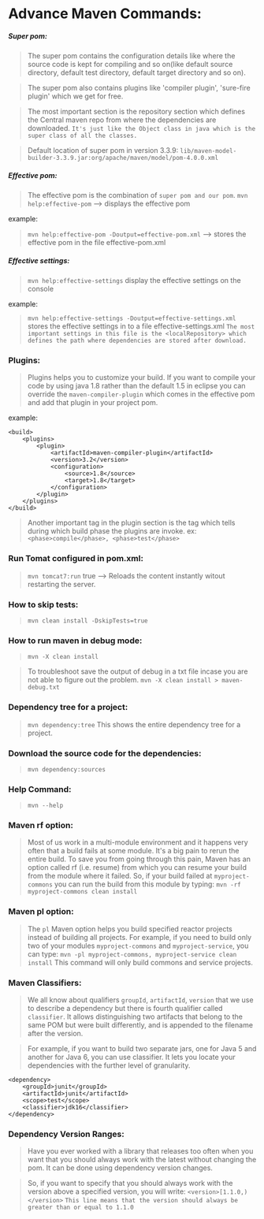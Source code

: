 # Advance Maven Commands:

##### Super pom:

>The super pom contains the configuration details like where the source code is kept for compiling and so on(like default source directory, default test directory, default target directory and so on).

>The super pom also contains plugins like 'compiler plugin', 'sure-fire plugin' which we get for free.

>The most important section is the repository section which defines the Central maven repo from where the dependencies are downloaded.
`It's just like the Object class in java which is the super class of all the classes.`

> Default location of super pom in version 3.3.9: 
`lib/maven-model-builder-3.3.9.jar:org/apache/maven/model/pom-4.0.0.xml`

##### Effective pom:
>The effective pom is the combination of `super pom and our pom`.
`mvn help:effective-pom`
--> displays the effective pom

example:
>`mvn help:effective-pom -Doutput=effective-pom.xml`
--> stores the effective pom in the file effective-pom.xml

##### Effective settings:
>`mvn help:effective-settings`
display the effective settings on the console

example:
>`mvn help:effective-settings -Doutput=effective-settings.xml`
stores the effective settings in to a file effective-settings.xml
`The most important settings in this file is the <localRepository> which defines the path where dependencies are stored after download.`

### Plugins:
>Plugins helps you to customize your build. 
If you want to compile your code by using java 1.8 rather than the default 1.5 in eclipse you can override the `maven-compiler-plugin` which comes in the effective pom and add that plugin in your project pom.

example:
```
<build>
	<plugins>
		<plugin>
			<artifactId>maven-compiler-plugin</artifactId>
    		<version>3.2</version>
    		<configuration>
    			<source>1.8</source>
    			<target>1.8</target>
    		</configuration>
		</plugin>
	</plugins>
</build>
```

>Another important tag in the plugin section is the <phase> tag which tells during which build phase the plugins are invoke.
ex: `<phase>compile</phase>, <phase>test</phase>`

### Run Tomat configured in pom.xml:
> `mvn tomcat7:run`
<contextReloadable>true</contextReloadable>
--> Reloads the content instantly witout restarting the server.

### How to skip tests:
>`mvn clean install -DskipTests=true`

### How to run maven in debug mode:
>`mvn -X clean install`

>To troubleshoot save the output of debug in a txt file incase you are not able to figure out the problem.
`mvn -X clean install > maven-debug.txt`

### Dependency tree for a project:
>`mvn dependency:tree`
This shows the entire dependency tree for a project.

### Download the source code for the dependencies:
>`mvn dependency:sources`

### Help Command:
>`mvn --help`

### Maven rf option:
>Most of us work in a multi-module environment and it happens very often that a build fails at some module. It's a big pain to rerun the entire build. To save you from going through this pain, Maven has an option called rf (i.e. resume) from which you can resume your build from the module where it failed. So, if your build failed at `myproject-commons` you can run the build from this module by typing:
`mvn -rf myproject-commons clean install`

### Maven pl option:
>The `pl` Maven option helps you build specified reactor projects instead of building all projects. For example, if you need to build only two of your modules `myproject-commons` and `myproject-service`, you can type:
`mvn -pl myproject-commons, myproject-service clean install`
This command will only build commons and service projects.

### Maven Classifiers:
>We all know about qualifiers `groupId`, `artifactId`, `version` that we use to describe a dependency but there is fourth qualifier called `classifier`. 
It allows distinguishing two artifacts that belong to the same POM but were built differently, and is appended to the filename after the version. 

>For example, if you want to build two separate jars, one for Java 5 and another for Java 6, you can use classifier. It lets you locate your dependencies with the further level of granularity.

```
<dependency>
    <groupId>junit</groupId>
    <artifactId>junit</artifactId>
    <scope>test</scope>
    <classifier>jdk16</classifier>
</dependency>
```

### Dependency Version Ranges:
>Have you ever worked with a library that releases too often when you want that you should always work with the latest without changing the pom. It can be done using dependency version changes. 

>So, if you want to specify that you should always work with the version above a specified version, you will write:
`<version>[1.1.0,)</version>`
`This line means that the version should always be greater than or equal to 1.1.0`

